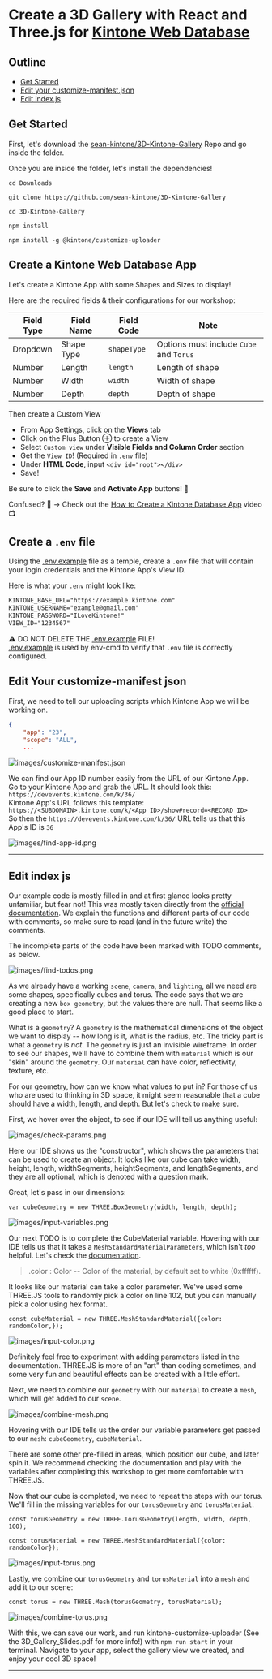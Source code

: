 # Create a 3D Gallery with React and Three.js for [Kintone Web Database](https://kintone.dev/en/)

## Outline <!-- omit in toc --> <!-- markdownlint-disable MD007 -->
* [Get Started](#get-started)
* [Edit your customize-manifest.json](#edit-your-customize-manifest-json)
* [Edit index.js](#edit-index-js)

## Get Started

First, let's download the [sean-kintone/3D-Kintone-Gallery](https://github.com/sean-kintone/3D-Kintone-Gallery) Repo and go inside the folder.

Once you are inside the folder, let's install the dependencies!

```shell
cd Downloads

git clone https://github.com/sean-kintone/3D-Kintone-Gallery

cd 3D-Kintone-Gallery

npm install

npm install -g @kintone/customize-uploader
```

## Create a Kintone Web Database App

Let's create a Kintone App with some Shapes and Sizes to display!

Here are the required fields & their configurations for our workshop:

| Field Type | Field Name | Field Code  | Note                                    |
| ---------- | ---------- | ----------- | --------------------------------------- |
| Dropdown   | Shape Type | `shapeType` | Options must include `Cube` and `Torus` |
| Number     | Length     | `length`    | Length of shape                         |
| Number     | Width      | `width`     | Width of shape                          |
| Number     | Depth      | `depth`     | Depth of shape                          |

Then create a Custom View
  * From App Settings, click on the **Views** tab
  * Click on the Plus Button ⊕ to create a View
  * Select `Custom view` under **Visible Fields and Column Order** section
  * Get the `View ID`! (Required in `.env` file)
  * Under **HTML Code**, input `<div id="root"></div>`
  * Save!

Be sure to click the **Save** and **Activate App** buttons! 💪

Confused? 🤔 → Check out the [How to Create a Kintone Database App](https://youtu.be/pRtfn-8cf_I) video 📺

## Create a `.env` file

Using the [.env.example](./../.env.example) file as a temple, create a `.env` file that will contain your login credentials and the Kintone App's View ID.

Here is what your `.env` might look like:

```txt
KINTONE_BASE_URL="https://example.kintone.com"
KINTONE_USERNAME="example@gmail.com"
KINTONE_PASSWORD="ILoveKintone!"
VIEW_ID="1234567"
```

⚠️ DO NOT DELETE THE [.env.example](./../.env.example) FILE!  
[.env.example](./../.env.example) is used by env-cmd to verify that `.env` file is correctly configured.

## Edit Your customize-manifest json

First, we need to tell our uploading scripts which Kintone App we will be working on.

```json
{
    "app": "23",
    "scope": "ALL",
    ...
```

![images/customize-manifest.json](images/customize-manifest.png)

We can find our App ID number easily from the URL of our Kintone App.  
Go to your Kintone App and grab the URL. It should look this: `https://devevents.kintone.com/k/36/`  
Kintone App's URL follows this template: `https://<SUBDOMAIN>.kintone.com/k/<App ID>/show#record=<RECORD ID>`  
So then the `https://devevents.kintone.com/k/36/` URL tells us that this App's ID is `36`

![images/find-app-id.png](images/find-app-id.png)

---

## Edit index js

Our example code is mostly filled in and at first glance looks pretty unfamiliar, but fear not! This was mostly taken directly from the [official documentation](https://threejs.org/docs/index.html#manual/en/introduction/Creating-a-scene). We explain the functions and different parts of our code with comments, so make sure to read (and in the future write) the comments.

The incomplete parts of the code have been marked with TODO comments, as below.

![images/find-todos.png](images/find-todos.png)

As we already have a working `scene`, `camera`, and `lighting`, all we need are some shapes, specifically cubes and torus.
The code says that we are creating a new `box geometry`, but the values there are null. That seems like a good place to start.

What is a `geometry`? A `geometry` is the mathematical dimensions of the object we want to  display -- how long is it, what is the radius, etc.
The tricky part is what a `geometry` is *not*. The `geometry` is just an invisible wireframe. In order to see our shapes, we'll have to combine them with `material` which is our "skin" around the `geometry`. Our `material` can have color, reflectivity, texture, etc.

For our geometry, how can we know what values to put in? For those of us who are used to thinking in 3D space, it might seem reasonable that a cube should have a width, length, and depth. But let's check to make sure.

First, we hover over the object, to see if our IDE will tell us anything useful:

![images/check-params.png](images/check-params.png)

Here our IDE shows us the "constructor", which shows the parameters that can be used to create an object. It looks like our cube can take width, height, length, widthSegments, heightSegments, and lengthSegments, and they are all optional, which is denoted with a question mark.

Great, let's pass in our dimensions:

`var cubeGeometry = new THREE.BoxGeometry(width, length, depth);`

![images/input-variables.png](images/input-variables.png)

Our next TODO is to complete the CubeMaterial variable. Hovering with our IDE tells us that it takes a `MeshStandardMaterialParameters`, which isn't *too* helpful. Let's check the [documentation](https://threejs.org/docs/index.html?q=mesh#api/en/materials/MeshStandardMaterial).

> .color : Color -- Color of the material, by default set to white (0xffffff).

It looks like our material can take a color parameter. We've used some THREE.JS tools to randomly pick a color on line 102, but you can manually pick a color using hex format.

`const cubeMaterial = new THREE.MeshStandardMaterial({color: randomColor,});`

![images/input-color.png](images/input-color.png)

Definitely feel free to experiment with adding parameters listed in the documentation. THREE.JS is more of an "art" than coding sometimes, and some very fun and beautiful effects can be created with a little effort.

Next, we need to combine our `geometry` with our `material` to create a `mesh`, which will get added to our `scene`.

![images/combine-mesh.png](images/combine-mesh.png)

Hovering with our IDE tells us the order our variable parameters get passed to our `mesh`: `cubeGeometry`, `cubeMaterial`.

There are some other pre-filled in areas, which position our cube, and later spin it. We recommend checking the documentation and play with the variables after completing this workshop to get more comfortable with THREE.JS.

Now that our cube is completed, we need to repeat the steps with our torus. We'll fill in the missing variables for our `torusGeometry` and `torusMaterial`.

`const torusGeometry = new THREE.TorusGeometry(length, width, depth, 100);`

`const torusMaterial = new THREE.MeshStandardMaterial({color: randomColor});`

![images/input-torus.png](images/input-torus.png)

Lastly, we combine our `torusGeometry` and `torusMaterial` into a `mesh` and add it to our scene:

`const torus = new THREE.Mesh(torusGeometry, torusMaterial);`

![images/combine-torus.png](images/combine-torus.png)

With this, we can save our work, and run kintone-customize-uploader (See the 3D_Gallery_Slides.pdf for more info!) with `npm run start` in your terminal. Navigate to your app, select the gallery view we created, and enjoy your cool 3D space!

---
